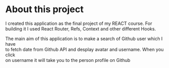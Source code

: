 
# About this project

I created this application as the final project of my REACT course.
For building it I used React Router, Refs, Context and other different Hooks.

The main aim of this application is to make a search of Github user which I have 
<br>to fetch date from Github API and desplay avatar and username. When you click <br>
on username it will take you to the person profile on Github
